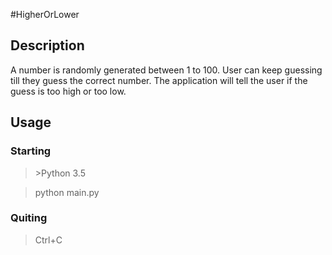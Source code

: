 #HigherOrLower

## Description
A number is randomly generated between 1 to 100.
User can keep guessing till they guess the correct number.
The application will tell the user if the guess is too high or too low.

## Usage

### Starting
>\>Python 3.5

>python main.py

### Quiting
>Ctrl+C